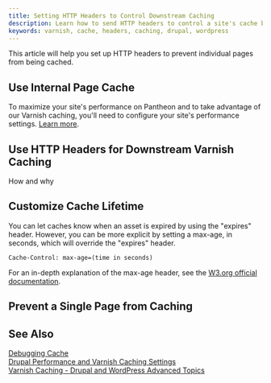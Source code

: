 ```yaml
---
title: Setting HTTP Headers to Control Downstream Caching
description: Learn how to send HTTP headers to control a site's cache behavior.
keywords: varnish, cache, headers, caching, drupal, wordpress
---
```


This article will help you set up HTTP headers to prevent individual pages from being cached.

## Use Internal Page Cache
To maximize your site's performance on Pantheon and to take advantage of our Varnish caching, you'll need to configure your site's performance settings. [Learn more](/docs/articles/sites/varnish/).

## Use HTTP Headers for Downstream Varnish Caching
How and why

## Customize Cache Lifetime
You can let caches know when an asset is expired by using the "expires" header. However, you can be more explicit by setting a max-age, in seconds, which will override the "expires" header.

`Cache-Control: max-age=(time in seconds)`

For an in-depth explanation of the max-age header, see the [W3.org official documentation](http://www.w3.org/Protocols/rfc2616/rfc2616-sec14.html#sec14.9.3).

## Prevent a Single Page from Caching



## See Also
[Debugging Cache](/docs/articles/sites/varnish/debugging-cache/)  
[Drupal Performance and Varnish Caching Settings](/docs/articles/drupal/drupal-performance-and-caching-settings/)    
[Varnish Caching - Drupal and WordPress Advanced Topics](/docs/articles/sites/varnish/caching-advancedtopics)
